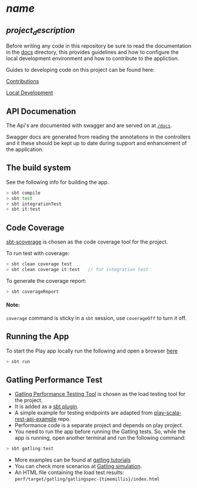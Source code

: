 # $name$

## $project_description$

Before writing any code in this repository be sure to read the documentation in the [docs](./doc) directory, this
provides guidelines and how to configure the local development environment and how to contribute to the appliction.

Guides to developing code on this project can be found here:

[Contributions](./doc/contribution.md)

[Local Development](./doc/localDevelopment.md)

## API Documenation

The Api's are documented with swagger and are served on at [`/docs`](http://localhost:9000/docs/).

Swagger docs are generated from reading the annotations in the controllers and it these should be kept up to date during
support and enhancement of the application.

## The build system

See the following info for building the app.

```bash
> sbt compile
> sbt test
> sbt integrationTest
> sbt it:test
```

## Code Coverage

[sbt-scoverage](https://github.com/scoverage/sbt-scoverage) is chosen as the code coverage tool for the project.

To run test with coverage:
```scala
> sbt clean coverage test
> sbt clean coverage it:test   // for integration test
```

To generate the coverage report:
```scala
> sbt coverageReport
```

#### Note:

`coverage` command is sticky in a `sbt` session, use `coverageOff` to turn it off.

## Running the App

To start the Play app locally run the following and open a browser [here](http://localhost:9000)

```bash
> sbt run
```

## Gatling Performance Test

- [Gatling Performance Testing Tool](http://gatling.io/) is chosen as the load testing tool for the project.
- It is added as a [sbt plugin](http://gatling.io/docs/current/extensions/sbt_plugin/).
- A simple example for testing endpoints are adapted from
  [play-scala-rest-api-example](https://github.com/playframework/play-scala-rest-api-example) repo.
- Performance code is a separate project and depends on play project.
- You need to run the app before running the Gatling tests. So, while the app is running, open another terminal and run
  the following command:
```scala
> sbt gatling:test
```
- More examples can be found at [gatling tutorials](http://gatling.io/docs/current/advanced_tutorial/#advanced-tutorial)
- You can check more scenarios at
  [Gatling simulation](http://gatling.io/docs/2.2.2/general/simulation_structure.html#simulation-structure).
- An HTML file containing the load test results: `perf/target/gatling/gatlingspec-{timemillis}/index.html`
